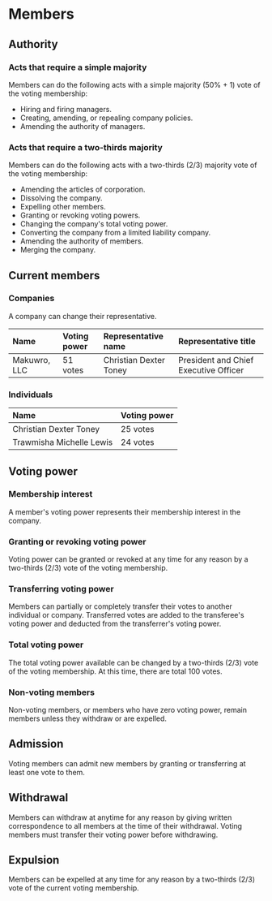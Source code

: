 # Members
## Authority
### Acts that require a simple majority
Members can do the following acts with a simple majority (50% + 1) vote of the voting membership:
* Hiring and firing managers.
* Creating, amending, or repealing company policies.
* Amending the authority of managers.

### Acts that require a two-thirds majority
Members can do the following acts with a two-thirds (2/3) majority vote of the voting membership:
* Amending the articles of corporation.
* Dissolving the company.
* Expelling other members.
* Granting or revoking voting powers.
* Changing the company's total voting power.
* Converting the company from a limited liability company.
* Amending the authority of members.
* Merging the company.

## Current members
### Companies
A company can change their representative. 

| Name | Voting power | Representative name | Representative title |
| :- | :- | :- | :- |
| Makuwro, LLC | 51 votes | Christian Dexter Toney | President and Chief Executive Officer |

### Individuals
| Name | Voting power |
| :- | :- |
| Christian Dexter Toney | 25 votes | 
| Trawmisha Michelle Lewis | 24 votes | 

## Voting power
### Membership interest
A member's voting power represents their membership interest in the company.

### Granting or revoking voting power
Voting power can be granted or revoked at any time for any reason by a two-thirds (2/3) vote of the voting membership.

### Transferring voting power
Members can partially or completely transfer their votes to another individual or company. Transferred votes are added to the transferee's voting power and deducted from the transferrer's voting power.

### Total voting power
The total voting power available can be changed by a two-thirds (2/3) vote of the voting membership. At this time, there are total 100 votes.

### Non-voting members
Non-voting members, or members who have zero voting power, remain members unless they withdraw or are expelled.

## Admission
Voting members can admit new members by granting or transferring at least one vote to them. 

## Withdrawal
Members can withdraw at anytime for any reason by giving written correspondence to all members at the time of their withdrawal. Voting members must transfer their voting power before withdrawing. 

## Expulsion
Members can be expelled at any time for any reason by a two-thirds (2/3) vote of the current voting membership. 
